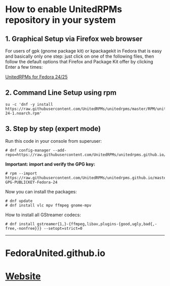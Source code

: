 # How to enable UnitedRPMs repository in your system


## 1. Graphical Setup via Firefox web browser

For users of gpk (gnome package kit) or kpackagekit in Fedora that is easy and basically only one step: just click on one of the following files, then follow the default options that Firefox and Package Kit offer by clicking Enter a few times: 


[UnitedRPMs for Fedora 24/25](https://raw.githubusercontent.com/UnitedRPMs/unitedrpms/master/RPM/unitedrpms-24-1.noarch.rpm)


## 2. Command Line Setup using rpm

```
su -c 'dnf -y install https://raw.githubusercontent.com/UnitedRPMs/unitedrpms/master/RPM/unitedrpms-24-1.noarch.rpm'
```


## 3. Step by step (expert mode)

Run this code in your console from superuser:

```
# dnf config-manager --add-repo=https://raw.githubusercontent.com/UnitedRPMs/unitedrpms.github.io/master/unitedrpms.repo
```

**Important: import and verify the GPG key:**

```
# rpm --import https://raw.githubusercontent.com/UnitedRPMs/unitedrpms.github.io/master/URPMS-GPG-PUBLICKEY-Fedora-24
```

Now you can install the packages:

```
# dnf update
# dnf install vlc mpv ffmpeg gnome-mpv
```

How to install all GStreamer codecs:
```
# dnf install gstreamer{1,}-{ffmpeg,libav,plugins-{good,ugly,bad{,-free,-nonfree}}} --setopt=strict=0
```

-----

# FedoraUnited.github.io

# [Website](https://unitedrpms.github.io/)

